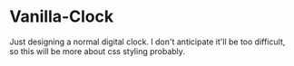 # Vanilla-Clock

Just designing a normal digital clock. I don't anticipate it'll be too difficult, so this will be more about css styling probably.
